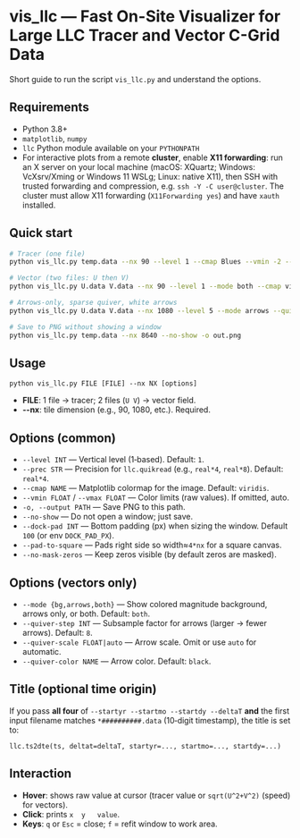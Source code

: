 # vis_llc — Fast On-Site Visualizer for Large LLC Tracer and Vector C-Grid Data

Short guide to run the script `vis_llc.py` and understand the options.

## Requirements
- Python 3.8+
- `matplotlib`, `numpy`
- `llc` Python module available on your `PYTHONPATH`
- For interactive plots from a remote **cluster**, enable **X11 forwarding**: run an X server on your local machine (macOS: XQuartz; Windows: VcXsrv/Xming or Windows 11 WSLg; Linux: native X11), then SSH with trusted forwarding and compression, e.g. `ssh -Y -C user@cluster`. The cluster must allow X11 forwarding (`X11Forwarding yes`) and have `xauth` installed.

## Quick start
```bash
# Tracer (one file)
python vis_llc.py temp.data --nx 90 --level 1 --cmap Blues --vmin -2 --vmax 30

# Vector (two files: U then V)
python vis_llc.py U.data V.data --nx 90 --level 1 --mode both --cmap viridis --vmin 0 --vmax 2

# Arrows-only, sparse quiver, white arrows
python vis_llc.py U.data V.data --nx 1080 --level 5 --mode arrows --quiver-step 10 --quiver-color white

# Save to PNG without showing a window
python vis_llc.py temp.data --nx 8640 --no-show -o out.png
```

## Usage
```text
python vis_llc.py FILE [FILE] --nx NX [options]
```
- **FILE**: 1 file → tracer; 2 files (`U V`) → vector field.
- **--nx**: tile dimension (e.g., 90, 1080, etc.). Required.

## Options (common)
- `--level INT` — Vertical level (1‑based). Default: `1`.
- `--prec STR` — Precision for `llc.quikread` (e.g., `real*4`, `real*8`). Default: `real*4`.
- `--cmap NAME` — Matplotlib colormap for the image. Default: `viridis`.
- `--vmin FLOAT` / `--vmax FLOAT` — Color limits (raw values). If omitted, auto.
- `-o, --output PATH` — Save PNG to this path.
- `--no-show` — Do not open a window; just save.
- `--dock-pad INT` — Bottom padding (px) when sizing the window. Default `100` (or env `DOCK_PAD_PX`).
- `--pad-to-square` — Pads right side so width≈`4*nx` for a square canvas.
- `--no-mask-zeros` — Keep zeros visible (by default zeros are masked).

## Options (vectors only)
- `--mode {bg,arrows,both}` — Show colored magnitude background, arrows only, or both. Default: `both`.
- `--quiver-step INT` — Subsample factor for arrows (larger → fewer arrows). Default: `8`.
- `--quiver-scale FLOAT|auto` — Arrow scale. Omit or use `auto` for automatic.
- `--quiver-color NAME` — Arrow color. Default: `black`.

## Title (optional time origin)
If you pass **all four** of `--startyr --startmo --startdy --deltaT` **and** the first input filename matches `*##########.data` (10‑digit timestamp), the title is set to:
```
llc.ts2dte(ts, deltat=deltaT, startyr=..., startmo=..., startdy=...)
```

## Interaction
- **Hover**: shows raw value at cursor (tracer value or `sqrt(U^2+V^2)` (speed) for vectors).
- **Click**: prints `x	y	value`.
- **Keys**: `q` or `Esc` = close; `f` = refit window to work area.

